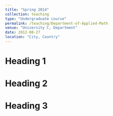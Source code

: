 ```yaml
---
title: "Spring 2014"
collection: teaching
type: "Undergraduate course"
permalink: /teaching/Department-of-Applied-Math
venue: "University C, Department"
date: 2012-08-27
location: "City, Country"
---
```


Heading 1
======

Heading 2
======

Heading 3
======
